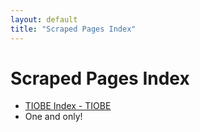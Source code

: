 ```yaml
---
layout: default
title: "Scraped Pages Index"
---
```


# Scraped Pages Index

- [TIOBE Index - TIOBE](pages/tiobe_index_tiobe.html)
- One and only!
